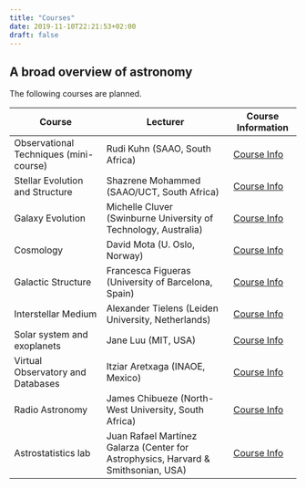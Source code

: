 ```yaml
---
title: "Courses"
date: 2019-11-10T22:21:53+02:00
draft: false
---
```


## A broad overview of astronomy

The following courses are planned.

Course | Lecturer | Course Information
--- | --- | ---
Observational Techniques (mini-course) | Rudi Kuhn (SAAO, South Africa) | [Course Info]()
Stellar Evolution and Structure | Shazrene Mohammed (SAAO/UCT, South Africa) | [Course Info]()
Galaxy Evolution | Michelle Cluver (Swinburne University of Technology, Australia) | [Course Info](/content/CourseInfo_Galaxy_Evolution_ISYA2020.pdf)
Cosmology | David Mota (U. Oslo, Norway) | [Course Info](/content/CourseInfo_Cosmology_ISYA2020.pdf)
Galactic Structure | Francesca Figueras (University of Barcelona, Spain) | [Course Info](/content/CourseInfo_Galactic_Structure_ISYA2020.pdf)
Interstellar Medium | Alexander Tielens (Leiden University, Netherlands) | [Course Info](/content/CourseInfo_ISM_ISYA2020.pdf)
Solar system and exoplanets | Jane Luu (MIT, USA) | [Course Info](/content/CourseInfo_SolarSystem_Exoplanets_ISYA2020.pdf)
Virtual Observatory and Databases | Itziar Aretxaga (INAOE, Mexico) | [Course Info](/content/)
Radio Astronomy | James Chibueze (North-West University, South Africa) | [Course Info](/content/CourseInfo_RadioAstro_ISYA2020.pdf)
Astrostatistics lab | Juan Rafael Martínez Galarza (Center for Astrophysics, Harvard & Smithsonian, USA) | [Course Info](/content/CourseInfo_Astrostatistics_ISYA2020.pdf)


